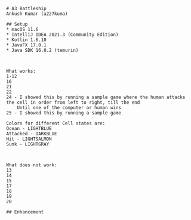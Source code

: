     # A3 Battleship 
    Ankush Kumar (a227kuma)

    ## Setup 
    * macOS 11.6  
    * IntelliJ IDEA 2021.3 (Community Edition) 
    * Kotlin 1.6.10 
    * JavaFX 17.0.1 
    * Java SDK 16.0.2 (temurin) 



    What works:
    1-12 
    16
    21
    22
    24 - I showed this by running a sample game where the human attacks the cell in order from left to right, till the end
        Until one of the computer or human wins
    25 - I showed this by running a sample game

    Colors for different Cell states are:
    Ocean - LIGHTBLUE
    Attacked - DARKBLUE
    Hit - LIGHTSALMON
    Sunk - LIGHTGRAY
    
    
    
    What does not work:
    13 
    14
    15
    17
    18
    19
    20

    ## Enhancement  

    
